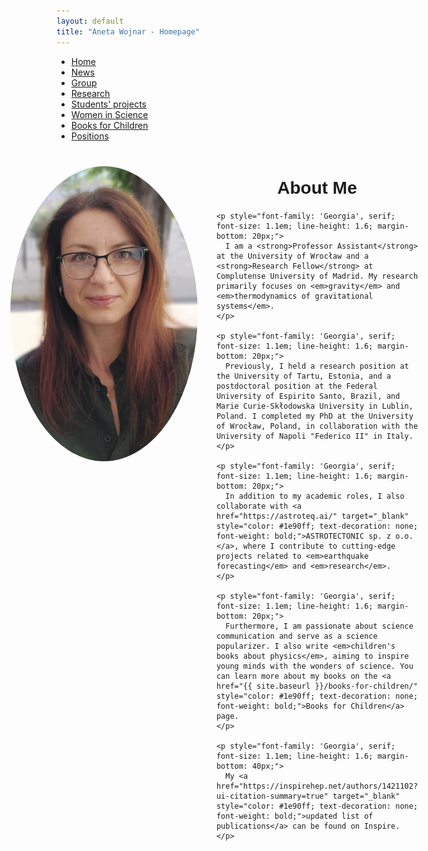 ```yaml
---
layout: default
title: "Aneta Wojnar - Homepage"
---
```


<nav>
  <ul>
    <li><a href="{{ site.baseurl }}/">Home</a></li>
    <li><a href="{{ site.baseurl }}/news/">News</a></li>
    <li><a href="{{ site.baseurl }}/group/">Group</a></li>
    <li><a href="{{ site.baseurl }}/research/">Research</a></li>
    <li><a href="{{ site.baseurl }}/Students' projects/">Students' projects</a></li>
    <li><a href="{{ site.baseurl }}/women-in-science/">Women in Science</a></li>
    <li><a href="{{ site.baseurl }}/books-for-children/">Books for Children</a></li>
    <li><a href="{{ site.baseurl }}/positions/">Positions</a></li>
  </ul>
</nav>

<div style="display: flex; justify-content: center; margin-top: 20px;">
  <!-- Left Column: Your photo -->
  <div style="flex: 0 0 300px; text-align: center; margin-right: 30px;">
    <img src="assets/images/A.png" alt="Your photo" style="width: 100%; max-width: 300px; border-radius: 50%; margin: 20px 0;">
  </div>

  <!-- Right Column: Description -->
  <div style="flex: 1; max-width: 600px;">
    <h2 style="text-align: center; font-family: 'Arial', sans-serif; font-size: 2em; margin-bottom: 20px;">About Me</h2>

    <p style="font-family: 'Georgia', serif; font-size: 1.1em; line-height: 1.6; margin-bottom: 20px;">
      I am a <strong>Professor Assistant</strong> at the University of Wrocław and a <strong>Research Fellow</strong> at Complutense University of Madrid. My research primarily focuses on <em>gravity</em> and <em>thermodynamics of gravitational systems</em>.
    </p>

    <p style="font-family: 'Georgia', serif; font-size: 1.1em; line-height: 1.6; margin-bottom: 20px;">
      Previously, I held a research position at the University of Tartu, Estonia, and a postdoctoral position at the Federal University of Espirito Santo, Brazil, and Marie Curie-Skłodowska University in Lublin, Poland. I completed my PhD at the University of Wrocław, Poland, in collaboration with the University of Napoli "Federico II" in Italy.
    </p>

    <p style="font-family: 'Georgia', serif; font-size: 1.1em; line-height: 1.6; margin-bottom: 20px;">
      In addition to my academic roles, I also collaborate with <a href="https://astroteq.ai/" target="_blank" style="color: #1e90ff; text-decoration: none; font-weight: bold;">ASTROTECTONIC sp. z o.o.</a>, where I contribute to cutting-edge projects related to <em>earthquake forecasting</em> and <em>research</em>.
    </p>

    <p style="font-family: 'Georgia', serif; font-size: 1.1em; line-height: 1.6; margin-bottom: 20px;">
      Furthermore, I am passionate about science communication and serve as a science popularizer. I also write <em>children's books about physics</em>, aiming to inspire young minds with the wonders of science. You can learn more about my books on the <a href="{{ site.baseurl }}/books-for-children/" style="color: #1e90ff; text-decoration: none; font-weight: bold;">Books for Children</a> page.
    </p>

    <p style="font-family: 'Georgia', serif; font-size: 1.1em; line-height: 1.6; margin-bottom: 40px;">
      My <a href="https://inspirehep.net/authors/1421102?ui-citation-summary=true" target="_blank" style="color: #1e90ff; text-decoration: none; font-weight: bold;">updated list of publications</a> can be found on Inspire.
    </p>
  </div>
</div>

